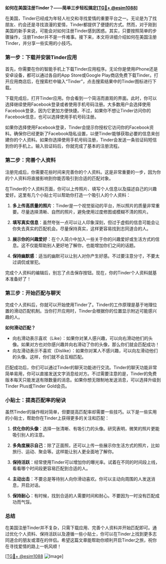 **如何在美国注册Tinder？——简单三步轻松搞定[[TG💪+ @esim1088](https://t.me/s/esim1088)]**

在美国，Tinder已经成为年轻人社交和寻找爱情的重要平台之一。无论是为了找朋友、约会还是寻找浪漫的爱情，Tinder都提供了便捷的方式。然而，对于刚到美国的新手来说，可能会对如何注册Tinder感到困惑。其实，只要按照简单的步骤操作，注册Tinder并不是一件难事。接下来，本文将详细介绍如何在美国注册Tinder，并分享一些实用的小技巧。

### 第一步：下载并安装Tinder应用

首先，你需要在你的智能手机上下载Tinder应用程序。无论你是使用iPhone还是安卓设备，都可以通过各自的App Store或Google Play商店免费下载Tinder。打开应用商店后，在搜索栏中输入“Tinder”，点击搜索结果中的Tinder图标进行下载。

下载完成后，打开Tinder应用。你会看到一个简洁而直观的界面。此时，你可以选择继续使用Facebook登录或者使用手机号码注册。大多数用户会选择使用Facebook登录，因为它更加方便快捷。不过，如果你不想让Tinder访问你的Facebook信息，也可以选择使用手机号码注册。

如果你选择使用Facebook登录，Tinder会提示你授权它访问你的Facebook资料。确保你已经更新了Facebook隐私设置，以便Tinder能够获取必要的信息来创建你的个人资料。如果你选择使用手机号码注册，Tinder会发送一条验证码短信到你的手机上。输入验证码后，你就完成了基本的注册流程。

### 第二步：完善个人资料

注册完成后，你需要花些时间来完善你的个人资料。这是非常重要的一步，因为你的个人资料将直接影响到你能否吸引到合适的匹配对象。

在Tinder的个人资料页面，你可以上传照片、填写个人信息以及描述自己的兴趣爱好。这里有几个小贴士可以帮助你打造一个吸引人的个人资料：

1. **多上传高质量的照片**：Tinder是一个视觉驱动的平台，所以照片的质量非常重要。尽量选择清晰、自然的照片，避免使用过度修图或模糊不清的照片。
   
2. **填写真实信息**：虽然夸张一点可以让人印象深刻，但过于虚假的信息可能会让你失去真实的匹配机会。尽量保持真实，这样更容易找到志同道合的人。

3. **展示你的兴趣爱好**：在个人简介中加入一些关于你的兴趣爱好或生活方式的信息。这不仅能帮助别人更好地了解你，也能增加你们之间的话题。

4. **保持幽默感**：适当的幽默可以让别人对你产生好感。不过要注意分寸，不要太过调侃或冒犯。

完成个人资料的编辑后，别忘了点击保存按钮。现在，你的Tinder个人资料就基本准备好了！

### 第三步：开始匹配与聊天

完成个人资料后，你就可以开始使用Tinder了。Tinder的工作原理是基于地理位置的滑动匹配机制。当你打开应用时，Tinder会根据你的位置显示附近可能感兴趣的人。

**如何滑动匹配？**
- 向右滑动表示喜欢（Like）：如果你对某人感兴趣，可以向右滑动他们的头像。如果对方也对你感兴趣并向右滑动了你的头像，那么你们就会匹配成功！
- 向左滑动表示不喜欢（Dislike）：如果你对某人不感兴趣，可以向左滑动他们的头像。这样，你们就不会互相匹配。

匹配成功后，你们可以通过Tinder的聊天功能进行交流。Tinder的聊天功能非常简单易用，你可以直接发送文字消息给对方。不过需要注意的是，Tinder的免费版本每天只能发送有限数量的消息。如果你想无限制地发送消息，可以选择升级到Tinder Plus或Tinder Gold会员。

### 小贴士：提高匹配率的秘诀

虽然Tinder的操作相对简单，但要提高匹配率却需要一些技巧。以下是一些实用的小贴士，帮助你在Tinder上获得更多的关注和匹配：

1. **优化你的头像**：选择一张清晰、有吸引力的头像。研究表明，微笑的照片更能吸引别人的注意。

2. **多角度展示自己**：除了正面照，还可以上传一些展示你生活方式的照片，比如旅行、运动、聚会等。这样能让别人更全面地了解你。

3. **保持活跃**：经常使用Tinder可以增加你的曝光率。试着在不同的时间段上线，看看哪个时间段更容易匹配到合适的人。

4. **主动出击**：不要总是等待别人向你滑动喜欢。你可以主动向周围的人发送消息，开启对话。

5. **保持耐心**：有时候，找到合适的人需要时间和耐心。不要因为一时没有匹配成功而气馁。

### 总结

在美国注册Tinder并不复杂，只需下载应用、完善个人资料并开始匹配即可。通过优化个人资料、保持活跃以及遵循一些小贴士，你可以在Tinder上找到更多志同道合的朋友或潜在的伴侣。希望这篇文章能帮助你顺利开启Tinder之旅，祝你在寻找爱情的路上一帆风顺！

[[TG💪+ @esim1088](https://t.me/s/esim1088) ![Image](https://i.postimg.cc/4NQfJmqS/Snipaste-2025-05-13-00-14-12.png)]